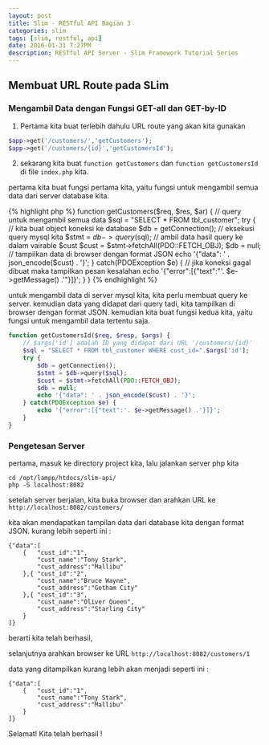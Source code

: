 ```yaml
---
layout: post
title: Slim - RESTful API Bagian 3
categories: slim
tags: [slim, restful, api]
date: 2016-01-31 7:27PM
description: RESTful API Server - Slim Framework Tutorial Series
---
```


## Membuat URL Route pada SLim ##

### Mengambil Data dengan Fungsi GET-all dan GET-by-ID ###

1. Pertama kita buat terlebih dahulu URL route yang akan kita gunakan

```php
$app->get('/customers/','getCustomers');
$app->get('/customers/{id}','getCustomersId');
```

2. sekarang kita buat `function getCustomers` dan `function getCustomersId` di file `index.php` kita.

pertama kita buat fungsi pertama kita, yaitu fungsi untuk mengambil semua data dari server database kita.

{% highlight php %}
function getCustomers($req, $res, $ar) {
	// query untuk mengambil semua data
    $sql = "SELECT * FROM tbl_customer";
    try {
    	// kita buat object koneksi ke database
        $db = getConnection();
        // eksekusi query mysql kita
        $stmt = $db->query($sql);
        // ambil data hasil query ke dalam vairable $cust
        $cust = $stmt->fetchAll(PDO::FETCH_OBJ);
        $db = null;
        // tampilkan data di browser dengan format JSON
        echo '{"data": ' . json_encode($cust) . '}';
    } catch(PDOException $e) {
    	// jika koneksi gagal dibuat maka tampilkan pesan kesalahan
        echo '{"error":[{"text":"'. $e->getMessage() .'"}]}';
    }
}
{% endhighlight %}

untuk mengambil data di server mysql kita, kita perlu membuat query ke server.
kemudian data yang didapat dari query tadi, kita tampilkan di browser dengan format JSON.
kemudian kita buat fungsi kedua kita, yaitu fungsi untuk mengambil data tertentu saja.

~~~~ php
function getCustomersId($req, $resp, $args) {
	// $args['id'] adalah ID yang didapat dari URL '/customers/{id}'
    $sql = "SELECT * FROM tbl_customer WHERE cust_id=".$args['id'];
    try {
        $db = getConnection();
        $stmt = $db->query($sql);
        $cust = $stmt->fetchAll(PDO::FETCH_OBJ);
        $db = null;
        echo '{"data": ' . json_encode($cust) . '}';
    } catch(PDOException $e) {
        echo '{"error":[{"text":'. $e->getMessage() .'}]}';
    }
}
~~~~

### Pengetesan Server ###

pertama, masuk ke directory project kita, lalu jalankan server php kita

```
cd /opt/lampp/htdocs/slim-api/
php -S localhost:8082
```

setelah server berjalan, kita buka browser dan arahkan URL ke `http://localhost:8082/customers/`

kita akan mendapatkan tampilan data dari database kita dengan format JSON.
kurang lebih seperti ini :

```
{"data":[
	{	"cust_id":"1",
		"cust_name":"Tony Stark",
		"cust_address":"Mallibu"
	},{	"cust_id":"2",
		"cust_name":"Bruce Wayne",
		"cust_address":"Gotham City"
	},{	"cust_id":"3",
		"cust_name":"Oliver Queen",
		"cust_address":"Starling City"
	}
]}
```

berarti kita telah berhasil,

selanjutnya arahkan browser ke URL `http://localhost:8082/customers/1`

data yang ditampilkan kurang lebih akan menjadi seperti ini :

```
{"data":[
	{	"cust_id":"1",
		"cust_name":"Tony Stark",
		"cust_address":"Mallibu"
	}
]}
```

Selamat! Kita telah berhasil !
